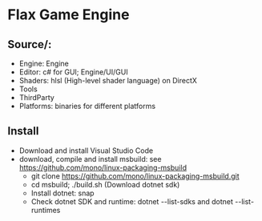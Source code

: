 # Flax Game Engine

## Source/:
- Engine: Engine
- Editor: c# for GUI; Engine/UI/GUI
- Shaders: hlsl (High-level shader language) on DirectX
- Tools
- ThirdParty
- Platforms: binaries for different platforms

## Install
- Download and install Visual Studio Code
- download, compile and install msbuild:  see https://github.com/mono/linux-packaging-msbuild
     - git clone https://github.com/mono/linux-packaging-msbuild.git 
     - cd msbuild; ./build.sh  (Download dotnet sdk)
     - Install dotnet:  snap
     - Check dotnet SDK and runtime: dotnet --list-sdks and dotnet --list-runtimes
